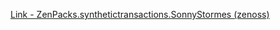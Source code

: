 [Link - ZenPacks.synthetictransactions.SonnyStormes (zenoss)](https://github.com/zenoss/ZenPacks.synthetictransactions.SonnyStormes)
